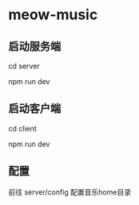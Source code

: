 # meow-music


## 启动服务端

cd server

npm run dev

## 启动客户端

cd client

npm run dev

## 配置

前往 server/config 配置音乐home目录

